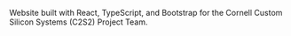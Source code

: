 Website built with React, TypeScript, and Bootstrap for the Cornell Custom Silicon Systems (C2S2) Project Team.
